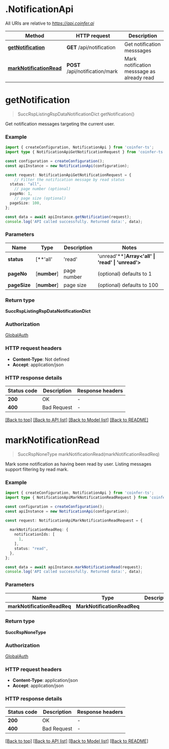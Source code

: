# .NotificationApi

All URIs are relative to *https://api.coinfer.ai*

Method | HTTP request | Description
------------- | ------------- | -------------
[**getNotification**](NotificationApi.md#getNotification) | **GET** /api/notification | Get notification messsages
[**markNotificationRead**](NotificationApi.md#markNotificationRead) | **POST** /api/notification/mark | Mark notification messsage as already read


# **getNotification**
> SuccRspListingRspDataNotificationDict getNotification()

Get notification messages targeting the current user.

### Example


```typescript
import { createConfiguration, NotificationApi } from 'coinfer-ts';
import type { NotificationApiGetNotificationRequest } from 'coinfer-ts';

const configuration = createConfiguration();
const apiInstance = new NotificationApi(configuration);

const request: NotificationApiGetNotificationRequest = {
    // Filter the notification message by read status
  status: "all",
    // page number (optional)
  pageNo: 1,
    // page size (optional)
  pageSize: 100,
};

const data = await apiInstance.getNotification(request);
console.log('API called successfully. Returned data:', data);
```


### Parameters

Name | Type | Description  | Notes
------------- | ------------- | ------------- | -------------
 **status** | [**&#39;all&#39; | &#39;read&#39; | &#39;unread&#39;**]**Array<&#39;all&#39; &#124; &#39;read&#39; &#124; &#39;unread&#39;>** | Filter the notification message by read status | defaults to undefined
 **pageNo** | [**number**] | page number | (optional) defaults to 1
 **pageSize** | [**number**] | page size | (optional) defaults to 100


### Return type

**SuccRspListingRspDataNotificationDict**

### Authorization

[GlobalAuth](README.md#GlobalAuth)

### HTTP request headers

 - **Content-Type**: Not defined
 - **Accept**: application/json


### HTTP response details
| Status code | Description | Response headers |
|-------------|-------------|------------------|
**200** | OK |  -  |
**400** | Bad Request |  -  |

[[Back to top]](#) [[Back to API list]](README.md#documentation-for-api-endpoints) [[Back to Model list]](README.md#documentation-for-models) [[Back to README]](README.md)

# **markNotificationRead**
> SuccRspNoneType markNotificationRead(markNotificationReadReq)

Mark some notification as having been read by user. Listing messages support filtering by read mark.

### Example


```typescript
import { createConfiguration, NotificationApi } from 'coinfer-ts';
import type { NotificationApiMarkNotificationReadRequest } from 'coinfer-ts';

const configuration = createConfiguration();
const apiInstance = new NotificationApi(configuration);

const request: NotificationApiMarkNotificationReadRequest = {
  
  markNotificationReadReq: {
    notificationIds: [
      1,
    ],
    status: "read",
  },
};

const data = await apiInstance.markNotificationRead(request);
console.log('API called successfully. Returned data:', data);
```


### Parameters

Name | Type | Description  | Notes
------------- | ------------- | ------------- | -------------
 **markNotificationReadReq** | **MarkNotificationReadReq**|  |


### Return type

**SuccRspNoneType**

### Authorization

[GlobalAuth](README.md#GlobalAuth)

### HTTP request headers

 - **Content-Type**: application/json
 - **Accept**: application/json


### HTTP response details
| Status code | Description | Response headers |
|-------------|-------------|------------------|
**200** | OK |  -  |
**400** | Bad Request |  -  |

[[Back to top]](#) [[Back to API list]](README.md#documentation-for-api-endpoints) [[Back to Model list]](README.md#documentation-for-models) [[Back to README]](README.md)


